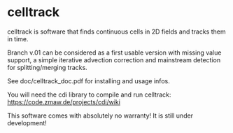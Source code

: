 # celltrack
celltrack is software that finds continuous cells in 2D fields and tracks them
in time.

Branch v.01 can be considered as a first usable version with missing value support, a simple iterative advection correction and mainstream detection for splitting/merging tracks.

See doc/celltrack_doc.pdf for installing and usage infos.

You will need the cdi library to compile and run celltrack: https://code.zmaw.de/projects/cdi/wiki

This software comes with absolutely no warranty! It is still under development!
